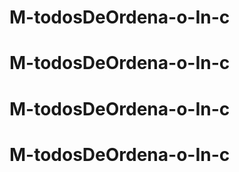 # M-todosDeOrdena-o-In-c
# M-todosDeOrdena-o-In-c
# M-todosDeOrdena-o-In-c
# M-todosDeOrdena-o-In-c
